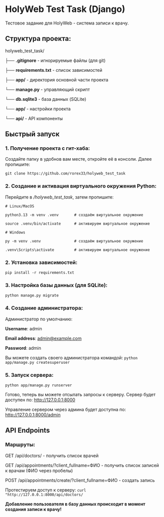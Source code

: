 # HolyWeb Test Task (Django)
Тестовое задание для HolyWeb - система записи к врачу.

## Структура проекта:
holyweb_test_task/

├── **.gitignore** - игнорируемые файлы (для git)
    
├── **requirements.txt** - список зависимостей
    
├── **app/** - директория основной части проекта
    
└── **manage.py** - управляющий скрипт
        
└── **db.sqlite3** - база данных (SQLite)
        
└── **app/** - настройки проекта
            
└── **api/** - API компоненты


## Быстрый запуск

### 1. Получение проекта с гит-хаба:
Создайте папку в удобнов вам месте, откройте её в консоли. Далее пропишите:

```
git clone https://github.com/rorex33/holyweb_test_task
```

### 2. Создание и активация виртуального окружения Python:
Перейдите в */holyweb_test_task*, затем пропишите:
```
# Linux/MacOS

python3.13 -m venv .venv       # создаём виртуальное окружение

source .venv/bin/activate      # активируем виртуальное окружение
```

```
# Windows

py -m venv .venv               # создаём виртуальное окружение

.venv\Scripts\activate         # активируем виртуальное окружение
```

### 2. Установка зависимостей:
`pip install -r requirements.txt`

### 3. Настройка базы данных (для SQLite):
`python manage.py migrate`

### 4. Создание администратора:
Администратор по умолчанию:

**Username**: admin

**Email address**: admin@example.com

**Password**: admin

Вы можете создать своего администратора командой:
`python app/manage.py createsuperuser `

### 5. Запуск сервера:
`python app/manage.py runserver `

Готово, теперь вы можете отсылать запросы к серверу.
Сервер будет доступен по: http://127.0.0.1:8000

Управление сервером через админа будет доступна по: http://127.0.0.1:8000/admin

## API Endpoints

### Маршруты:

GET /api/doctors/ - получить список врачей
 
GET /api/appointments/?client_fullname=ФИО - получить список записей к врачам (ФИО через пробелы)

POST /api/appointments/create/?client_fullname=ФИО - создать запись 

Протестируем доступ к серверу: `curl "http://127.0.0.1:8000/api/doctors/`

**Добавление пользователя в базу данных происходит в момент создания записи к врачу!**
